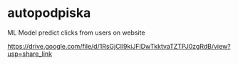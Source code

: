 # autopodpiska
ML Model predict clicks from users on website

https://drive.google.com/file/d/1RsGjCIl9kiJFlDwTkktvaTZTPJ0zgRdB/view?usp=share_link
